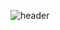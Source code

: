 ![header](https://capsule-render.vercel.app/api?type=slice&color=navy&height=200&text=D%26A's%20GITHUB&fontSize=50&animation=twinkling&fontAlign=68&fontAlignY=36&desc=AI%20%26%20Big%20Data%20Analytics%20Association&descAlign=70&descAlignY=60&descSize=20)

